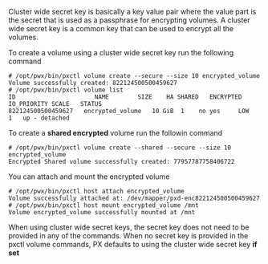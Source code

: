 Cluster wide secret key is basically a key value pair where the value part is the secret that is used as a passphrase for encrypting volumes. A cluster wide secret key is a common key that can be used to encrypt all the volumes.

To create a volume using a cluster wide secret key run the following command

```
# /opt/pwx/bin/pxctl volume create --secure --size 10 encrypted_volume
Volume successfully created: 822124500500459627
# /opt/pwx/bin/pxctl volume list
ID	      	     		NAME		SIZE	HA SHARED	ENCRYPTED	IO_PRIORITY	SCALE	STATUS
822124500500459627	 encrypted_volume	10 GiB	1    no yes		LOW		1	up - detached
```

To create a **shared encrypted** volume run the followin command

```
# /opt/pwx/bin/pxctl volume create --shared --secure --size 10 encrypted_volume
Encrypted Shared volume successfully created: 77957787758406722
```

You can attach and mount the encrypted volume

```
# /opt/pwx/bin/pxctl host attach encrypted_volume
Volume successfully attached at: /dev/mapper/pxd-enc822124500500459627
# /opt/pwx/bin/pxctl host mount encrypted_volume /mnt
Volume encrypted_volume successfully mounted at /mnt
```

When using cluster wide secret keys, the secret key does not need to be provided in any of the commands. When no secret key is provided in the pxctl volume commands, PX defaults to using the cluster wide secret key **if set**
